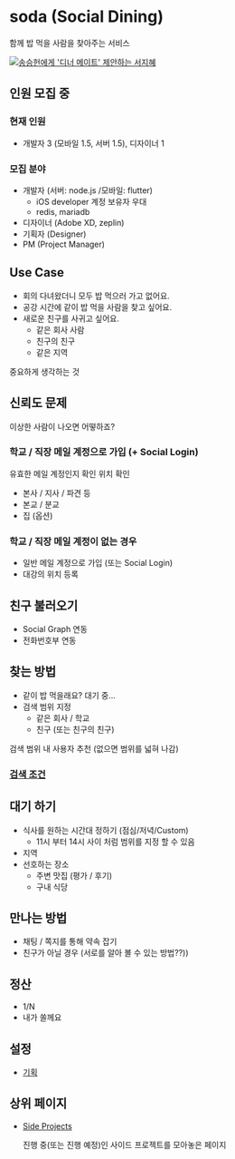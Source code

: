 # soda (Social Dining)

함께 밥 먹을 사람을 찾아주는 서비스

[![송승헌에게 '디너 메이트' 제안하는 서지혜](https://lh4.googleusercontent.com/proxy/Mn7nVgDW0R6NGfswgH9BJsdscGp8rUOfvTg7wKataxS_pn0CO76SEHphckxM-LX22SYyimqMldP9xEMcOFKGfTMVg2fq-buUnPk2OmskXK2InJxeiv8)](https://tv.kakao.com/channel/3529160/cliplink/409729036)

## 인원 모집 중

### 현재 인원
  - 개발자 3 (모바일 1.5, 서버 1.5), 디자이너 1
  
### 모집 분야
  - 개발자 (서버: node.js /모바일: flutter)
    - iOS developer 계정 보유자 우대
    - redis, mariadb
  - 디자이너 (Adobe XD, zeplin)
  - 기획자 (Designer)
  - PM (Project Manager)

## Use Case

  - 회의 다녀왔더니 모두 밥 먹으러 가고 없어요.
  - 공강 시간에 같이 밥 먹을 사람을 찾고 싶어요.
  - 새로운 친구를 사귀고 싶어요.
    - 같은 회사 사람
    - 친구의 친구
    - 같은 지역

중요하게 생각하는 것

## 신뢰도 문제

이상한 사람이 나오면 어떻하죠?

### 학교 / 직장 메일 계정으로 가입 (+ Social Login)

유효한 메일 계정인지 확인
위치 확인
  - 본사 / 지사 / 파견 등
  - 본교 / 분교
  - 집 (옵션)

### 학교 / 직장 메일 계정이 없는 경우

  - 일반 메일 계정으로 가입 (또는 Social Login)
  - 대강의 위치 등록

## 친구 불러오기

  - Social Graph 연동
  - 전화번호부 연동

## 찾는 방법

  - 같이 밥 먹을래요? 대기 중...
  - 검색 범위 지정
    - 같은 회사 / 학교
    - 친구 (또는 친구의 친구)
  
  검색 범위 내 사용자 추천 (없으면 범위를 넓혀 나감)

### [검색 조건](docs/Search.md)

## 대기 하기

  - 식사를 원하는 시간대 정하기 (점심/저녁/Custom)
    - 11시 부터 14시 사이 처럼 범위를 지정 할 수 있음
  - 지역
  - 선호하는 장소
    - 주변 맛집 (평가 / 후기)
    - 구내 식당
    
## 만나는 방법

  - 채팅 / 쪽지를 통해 약속 잡기
  - 친구가 아닐 경우 (서로를 알아 볼 수 있는 방법??))

## 정산

  - 1/N
  - 내가 쏠께요
  
## 설정

  - [기획](https://docs.google.com/presentation/d/1AdU91Q9uH7lMhcU82EQ94gJ7-ZGT4AK8Me1qhxv0K8w)
  
## 상위 페이지

  - [Side Projects](https://daclouds.github.io/side-projects/)

    진행 중(또는 진행 예정)인 사이드 프로젝트를 모아놓은 페이지



